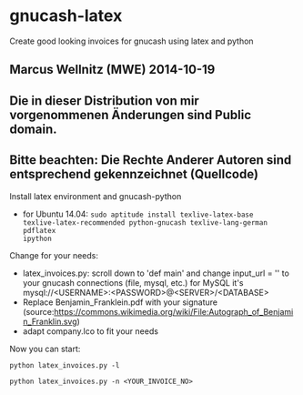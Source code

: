 gnucash-latex
=============

Create good looking invoices for gnucash using latex and python

## Marcus Wellnitz (MWE) 2014-10-19
## Die in dieser Distribution von mir vorgenommenen Änderungen sind Public domain. 
## Bitte beachten: Die Rechte Anderer Autoren sind entsprechend gekennzeichnet (Quellcode)

Install latex environment and gnucash-python
* for Ubuntu 14.04: <code>sudo aptitude install texlive-latex-base texlive-latex-recommended python-gnucash texlive-lang-german pdflatex ipython</code>

Change for your needs:
* latex_invoices.py: scroll down to 'def main' and change input_url = '' to your gnucash connections (file, mysql, etc.) for MySQL it's mysql://\<USERNAME>:\<PASSWORD>@\<SERVER>/\<DATABASE>
* Replace Benjamin_Franklein.pdf with your signature (source:https://commons.wikimedia.org/wiki/File:Autograph_of_Benjamin_Franklin.svg)
* adapt company.lco to fit your needs

Now you can start:

<code>python latex_invoices.py -l</code>

<code>python latex_invoices.py -n <YOUR_INVOICE_NO></code>
